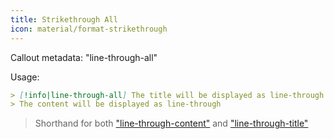```yaml
---
title: Strikethrough All
icon: material/format-strikethrough
---
```


Callout metadata: "line-through-all"

Usage: 
```md
> [!info|line-through-all] The title will be displayed as line-through
> The content will be displayed as line-through
```

> Shorthand for both ["line-through-content"](../content-styling/page-13.md) and ["line-through-title"](../title-styling/page-23.md)